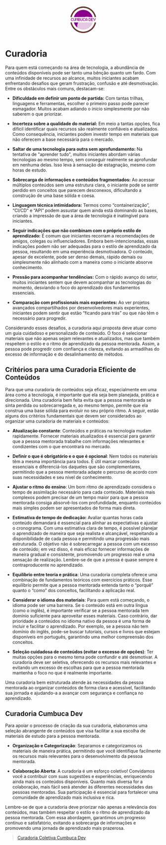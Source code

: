 <div align="center">
  <picture>
    <source
      media="(prefers-color-scheme: dark)"
      srcset="https://github.com/cumbucadev/design/raw/main/images/logo-dark-transparent.png"
    >
    <img
      alt="Logo do Cumbuca Dev"
      src="https://github.com/cumbucadev/design/raw/main/images/logo-light-transparent.png"
      width="20%"
    >
  </picture>
</div>

# Curadoria

Para quem está começando na área de tecnologia, a abundância de conteúdos disponíveis pode ser tanto
uma bênção quanto um fardo. Com uma infinidade de recursos ao alcance, muitos iniciantes acabam
enfrentando desafios que geram frustração, confusão e até desmotivação. Entre os obstáculos mais
comuns, destacam-se:

- **Dificuldade em definir um ponto de partida:** Com tantas trilhas, linguagens e ferramentas,
  escolher o primeiro passo pode parecer esmagador. Muitos acabam adiando o início simplesmente por
  não saberem o que priorizar.

- **Incerteza sobre a qualidade do material:** Em meio a tantas opções, fica difícil identificar
  quais recursos são realmente confiáveis e atualizados. Como consequência, iniciantes podem
  investir tempo em materiais que não oferecem a base necessária para o mercado.

- **Saltar de uma tecnologia para outra sem aprofundamento:** Na tentativa de "aprender tudo",
  muitos iniciantes abordam várias tecnologias ao mesmo tempo, sem conseguir realmente se aprofundar
  em nenhuma delas. Isso leva à sensação de estagnação, mesmo com horas de estudo.

- **Sobrecarga de informações e conteúdos fragmentados:** Ao acessar múltiplos conteúdos sem uma
  estrutura clara, o iniciante pode se sentir perdido em conceitos que parecem desconexos,
  dificultando a construção de uma base sólida e coesa.

- **Linguagem técnica intimidadora:** Termos como “containerização”, “CI/CD” e “API” podem assustar
  quem ainda está dominando as bases, criando a impressão de que a área de tecnologia é inatingível
  para iniciantes.

- **Seguir indicações que não combinam com o próprio estilo de aprendizado:** É comum que iniciantes
  recorram a recomendações de amigos, colegas ou influenciadores. Embora bem-intencionadas, essas
  indicações podem não ser adequadas para o estilo de aprendizado da pessoa, resultando em uma
  experiência desmotivadora. O conteúdo, apesar de excelente, pode ser denso demais, rápido demais
  ou simplesmente não alinhado com a maneira como o iniciante absorve conhecimento.

- **Pressão para acompanhar tendências:** Com o rápido avanço do setor, muitos iniciantes sentem que
  devem acompanhar as tecnologias do momento, desviando o foco do aprendizado dos fundamentos
  essenciais.

- **Comparação com profissionais mais experientes:** Ao ver projetos avançados compartilhados por
  desenvolvedores mais experientes, iniciantes podem sentir que estão “ficando para trás” ou que não
  têm o necessário para progredir.

Considerando esses desafios, a curadoria aqui proposta deve atuar como um guia cuidadoso e
personalizado de conteúdo. O foco é selecionar materiais que não apenas sejam relevantes e
atualizados, mas que também respeitem o estilo e o ritmo de aprendizado da pessoa mentorada. Assim,
a pessoa pode progredir com confiança e clareza, evitando as armadilhas do excesso de informação e
do desalinhamento de métodos.

## Critérios para uma Curadoria Eficiente de Conteúdos

Para que uma curadoria de conteúdos seja eficaz, especialmente em uma área como a tecnologia, é
importante que ela seja bem planejada, prática e direcionada. Uma curadoria bem feita evita que a
pessoa mentorada se sinta perdida ou sobrecarregada e, ao mesmo tempo, permite que ela construa uma
base sólida para evoluir no seu próprio ritmo. A seguir, estão alguns dos critérios fundamentais que
devem ser considerados ao organizar uma curadoria de materiais e conteúdos:

- **Atualização constante**: Conteúdos e práticas na tecnologia mudam rapidamente. Fornecer
  materiais atualizados é essencial para garantir que a pessoa mentorada trabalhe com informações
  relevantes e condizentes com o que encontrará no mercado.

- **Definir o que é obrigatório e o que é opcional**: Nem todos os materiais têm a mesma importância
  para todos. É útil marcar conteúdos essenciais e diferenciá-los daqueles que são complementares,
  permitindo que a pessoa mentorada adapte o percurso de acordo com suas necessidades e seu nível de
  conhecimento.

- **Ajustar o ritmo do ensino**: Um bom ritmo de aprendizado considera o tempo de assimilação
  necessário para cada conteúdo. Materiais mais complexos podem precisar de um tempo maior para que
  a pessoa mentorada consiga absorvê-los com profundidade, enquanto conteúdos mais simples podem ser
  apresentados de forma mais direta.

- **Estimativa de tempo de dedicação:** Avaliar quantas horas cada conteúdo demandará é essencial
  para alinhar as expectativas e ajustar o cronograma. Com uma estimativa clara de tempo, é possível
  planejar o aprendizado de maneira que seja realista e alcançável, respeitando a disponibilidade de
  cada pessoa e permitindo uma progressão mais estruturada. O objetivo não é sobrecarregar a pessoa
  com um excesso de conteúdo; em vez disso, é mais eficaz fornecer informações de maneira gradual e
  consistente, promovendo um progresso real e uma sensação de realização. Lembre-se de que a pressa
  é quase sempre é contraproducente no aprendizado.

- **Equilíbrio entre teoria e prática**: Uma curadoria completa oferece uma combinação de
  fundamentos teóricos com exercícios práticos. Esse equilíbrio permite que a pessoa mentorada
  entenda tanto o “porquê” quanto o “como” dos conceitos, facilitando a aplicação real.

- **Considerar o idioma dos materiais**: Para quem está começando, o idioma pode ser uma barreira.
  Se o conteúdo está em outra língua (como o inglês), é importante verificar se a pessoa mentorada
  tem domínio suficiente para aproveitar esses materiais. Caso contrário, dar prioridade a conteúdos
  no idioma nativo da pessoa é uma forma de incluir e facilitar o aprendizado. Por exemplo, se a
  pessoa não tem domínio do inglês, pode-se buscar tutoriais, cursos e livros que estejam
  disponíveis em português, garantindo uma melhor compreensão dos conceitos.

- **Seleção cuidadosa de conteúdos (evitar o excesso de opções)**: Ter muitas opções para o mesmo
  tema pode confundir e até desmotivar. A curadoria deve ser seletiva, oferecendo os recursos mais
  relevantes e evitando um excesso de escolhas para que a pessoa mentorada mantenha o foco no que é
  realmente importante.

Uma curadoria bem estruturada atende às necessidades da pessoa mentorada ao organizar conteúdos de
forma clara e acessível, facilitando sua jornada e ajudando-a a avançar com segurança e confiança no
aprendizado.

## Curadoria Cumbuca Dev

Para apoiar o processo de criação da sua curadoria, elaboramos uma seleção abrangente de conteúdos
que visa facilitar a sua escolha de materiais de estudo para a pessoa mentorada.

- **Organização e Categorização**: Separamos e categorizamos os materiais de maneira prática,
  permitindo que você identifique facilmente os recursos mais relevantes para o desenvolvimento da
  pessoa mentorada.

- **Colaboração Aberta**: A curadoria é um esforço coletivo! Convidamos você a contribuir com suas
  sugestões e experiências, enriquecendo ainda mais os conteúdos disponíveis. Quanto mais diversa
  for a colaboração, mais fácil será atender às diferentes necessidades das pessoas mentoradas. Sua
  participação é essencial para fortalecer uma comunidade de aprendizado mais inclusiva e rica.

Lembre-se de que a curadoria deve priorizar não apenas a relevância dos conteúdos, mas também
respeitar o estilo e o ritmo de aprendizado da pessoa mentorada. Com essa abordagem, garantimos um
progresso contínuo e satisfatório, evitando a sobrecarga de informações e promovendo uma jornada de
aprendizado mais prazerosa.

> [Curadoria Coletiva Cumbuca Dev](https://curadoria-coletiva.fly.dev/)
